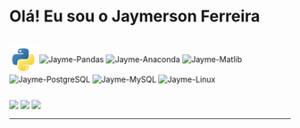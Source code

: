 
# Olá! Eu sou o Jaymerson Ferreira


<div style="display: inline_block"><br>
<!--   https://devicon.dev/ -->
  <img align="center" alt="Jayme-Python" height="50" width="50" src="https://raw.githubusercontent.com/devicons/devicon/master/icons/python/python-original.svg" target="_blank" />
  <img align="center" alt="Jayme-Pandas" height="50" width="50" src="https://cdn.jsdelivr.net/gh/devicons/devicon/icons/pandas/pandas-original.svg" target="_blank"/>
  <img align="center" alt="Jayme-Anaconda" height="50" width="50" src="https://cdn.jsdelivr.net/gh/devicons/devicon/icons/anaconda/anaconda-original.svg" target="_blank"/>
  <img align="center" alt="Jayme-Matlib" height="50" width="50" src="https://cdn.jsdelivr.net/gh/devicons/devicon/icons/matlab/matlab-original.svg" target="_blank"/> 
  <img align="center" alt="Jayme-PostgreSQL" height="50" width="50" src="https://cdn.jsdelivr.net/gh/devicons/devicon/icons/postgresql/postgresql-plain.svg" target="_blank"/>
  <img align="center" alt="Jayme-MySQL" height="50" width="50" src="https://cdn.jsdelivr.net/gh/devicons/devicon/icons/mysql/mysql-original.svg" target="_blank"/> 
  <img align="center" alt="Jayme-Linux" height="50" width="50" src="https://cdn.jsdelivr.net/gh/devicons/devicon/icons/linux/linux-original.svg" target="_blank"/> 

</div>

##

<div> 
<!--   https://dev.to/envoy_/150-badges-for-github-pnk -->
  <a href = "mailto:jaymerson.ferreira.s@gmail.com"><img src="https://img.shields.io/badge/-Gmail-%23333?style=for-the-badge&logo=gmail&logoColor=white" target="_blank"></a>
  <a href="https://www.linkedin.com/in/jaymerson-ferreira/" target="_blank"><img src="https://img.shields.io/badge/-LinkedIn-%230077B5?style=for-the-badge&logo=linkedin&logoColor=white" target="_blank"></a> 
<!--   <a href="https://instagram.com/jayme.json" target="_blank"><img src="https://img.shields.io/badge/-Instagram-%23E4405F?style=for-the-badge&logo=instagram&logoColor=white" target="_blank"></a> -->
  <a href="https://www.codewars.com/users/JaymersonFerreira" target="_blank"><img src="https://img.shields.io/badge/Codewars-B1361E?style=for-the-badge&logo=Codewars&logoColor=white" target="_blank"></a>
  

</div>

---
